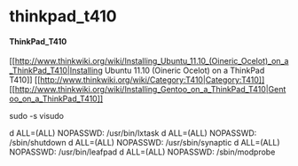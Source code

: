 # thinkpad_t410

#### ThinkPad_T410
[[http://www.thinkwiki.org/wiki/Installing_Ubuntu_11.10_(Oineric_Ocelot)_on_a_ThinkPad_T410|Installing Ubuntu 11.10 (Oineric Ocelot) on a ThinkPad T410]]
[[http://www.thinkwiki.org/wiki/Category:T410|Category:T410]]
[[http://www.thinkwiki.org/wiki/Installing_Gentoo_on_a_ThinkPad_T410|Gentoo_on_a_ThinkPad_T410]]

sudo -s
visudo

d  ALL=(ALL) NOPASSWD: /usr/bin/lxtask
d  ALL=(ALL) NOPASSWD: /sbin/shutdown
d  ALL=(ALL) NOPASSWD: /usr/sbin/synaptic
d  ALL=(ALL) NOPASSWD: /usr/bin/leafpad
d  ALL=(ALL) NOPASSWD: /sbin/modprobe
